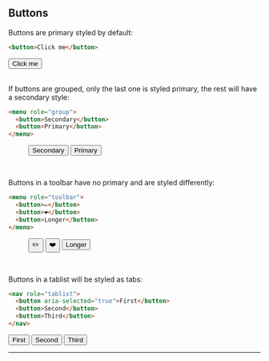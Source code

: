 ## Buttons

Buttons are primary styled by default:

```html
<button>Click me</button>
```

<div role="presentation">
  <button>Click me</button>
</div>

<br>

If buttons are grouped, only the last one is styled primary, the rest will have a secondary style:

```html
<menu role="group">
  <button>Secondary</button>
  <button>Primary</button>
</menu>
```

<div role="presentation">
  <menu role="group">
    <button>Secondary</button>
    <button>Primary</button>
  </menu>
</div>

<br>

Buttons in a toolbar have no primary and are styled differently:

```html
<menu role="toolbar">
  <button>✏️</button>
  <button>❤️</button>
  <button>Longer</button>
</menu>
```

<div role="presentation">
  <menu role="toolbar">
    <button>✏️</button>
    <button>❤️</button>
    <button>Longer</button>
  </menu>
</div>

<br>

Buttons in a tablist will be styled as tabs:

```html
<nav role="tablist">
  <button aria-selected="true">First</button>
  <button>Second</button>
  <button>Third</button>
</nav>
```

<div role="presentation">
  <nav role="tablist">
    <button aria-selected="true">First</button>
    <button>Second</button>
    <button>Third</button>
  </nav>

  <script>
    document.scripts[document.scripts.length - 1].parentNode.querySelectorAll('nav[role="tablist"] button').forEach(button => {
      button.addEventListener('click', () => {
        button.parentNode.querySelectorAll('button').forEach(btn => btn.setAttribute('aria-selected', false))
        button.setAttribute('aria-selected', true)
      })
    })
  </script>
</div>

<hr class="page-break" />